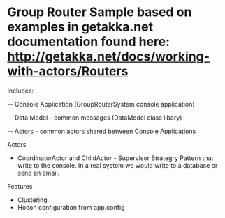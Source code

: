 # Group Router Sample based on examples in getakka.net documentation found here: http://getakka.net/docs/working-with-actors/Routers

Includes: 

-- Console Application (GroupRouterSystem console application)

-- Data Model - common messages (DataModel class libary)

-- Actors - common actors shared between Console Applications 


Actors
- CoordinatorActor and ChildActor - Supervisor Strategry Pattern that write to the console. In a real system
we would write to a database or send an email.

Features

- Clustering
- Hocon configuration from app.config